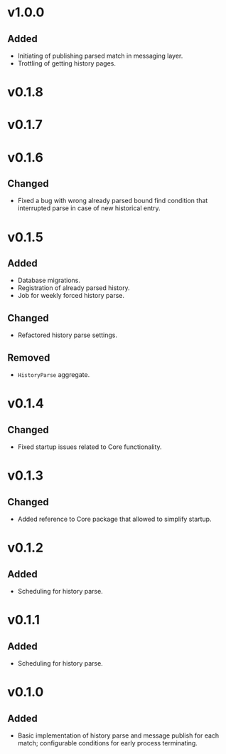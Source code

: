 # v1.0.0
## Added
* Initiating of publishing parsed match in messaging layer.
* Trottling of getting history pages.

# v0.1.8
# v0.1.7
# v0.1.6
## Changed
* Fixed a bug with wrong already parsed bound find condition that interrupted parse in case of new historical entry.

# v0.1.5
## Added
* Database migrations.
* Registration of already parsed history.
* Job for weekly forced history parse.
## Changed
* Refactored history parse settings.
## Removed
* `HistoryParse` aggregate.

# v0.1.4
## Changed
* Fixed startup issues related to Core functionality.

# v0.1.3
## Changed
* Added reference to Core package that allowed to simplify startup.

# v0.1.2
## Added
* Scheduling for history parse.

# v0.1.1
## Added
* Scheduling for history parse.

# v0.1.0
## Added
* Basic implementation of history parse and message publish for each match; configurable conditions for early process terminating.